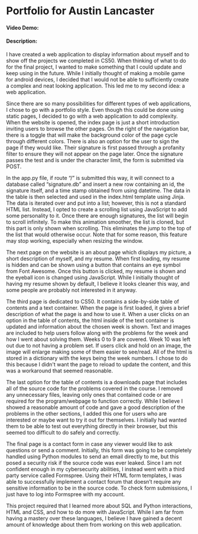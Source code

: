 # Portfolio for Austin Lancaster
#### Video Demo:  <URL HERE>
#### Description:
I have created a web application to display information about myself and to show off the projects we completed in CS50.  When thinking of what to do for the final project, I wanted to make something that I could update and keep using in the future.  While I initially thought of making a mobile game for android devices, I decided that I would not be able to sufficiently create a complex and neat looking application.  This led me to my second idea: a web application.

Since there are so many possibilities for different types of web applications, I chose to go with a portfolio style.  Even though this could be done using static pages, I decided to go with a web application to add complexity.  When the website is opened, the index page is just a short introduction inviting users to browse the other pages.  On the right of the navigation bar, there is a toggle that will make the background color of the page cycle through different colors.  There is also an option for the user to sign the page if they would like.  Their signature is first passed through a profanity filter to ensure they will not appear on the page later.  Once the signature passes the test and is under the character limit, the form is submitted via POST.

In the app.py file, if route “/” is submitted this way, it will connect to a database called “signature.db” and insert a new row containing an id, the signature itself, and a time stamp obtained from using datetime.  The data in the table is then selected and used in the index.html template using Jinja.  The data is iterated over and put into a list; however, this is not a standard HTML list.  Instead, I opted to create a scrolling list using JavaScript to add some personality to it.  Once there are enough signatures, the list will begin to scroll infinitely.  To make this animation smoother, the list is cloned, but this part is only shown when scrolling.  This eliminates the jump to the top of the list that would otherwise occur.  Note that for some reason, this feature may stop working, especially when resizing the window.

The next page on the website is an about page which displays my picture, a short description of myself, and my resume.  When first loading, my resume is hidden and can be shown using a button that contains an eye symbol from Font Awesome.  Once this button is clicked, my resume is shown and the eyeball icon is changed using JavaScript.  While I initially thought of having my resume shown by default, I believe it looks cleaner this way, and some people are probably not interested in it anyway.

The third page is dedicated to CS50.  It contains a side-by-side table of contents and a text container.  When the page is first loaded, it gives a brief description of what the page is and how to use it.  When a user clicks on an option in the table of contents, the html inside of the text container is updated and information about the chosen week is shown.  Text and images are included to help users follow along with the problems for the week and how I went about solving them.  Weeks 0 to 9 are covered.  Week 10 was left out due to not having a problem set.  If users click and hold on an image, the image will enlarge making some of them easier to see/read.  All of the html is stored in a dictionary with the keys being the week numbers.  I chose to do this because I didn't want the page to reload to update the content, and this was a workaround that seemed reasonable.

The last option for the table of contents is a downloads page that includes all of the source code for the problems covered in the course.  I removed any unnecessary files, leaving only ones that contained code or are required for the program/webpage to function correctly.  While I believe I showed a reasonable amount of code and gave a good description of the problems in the other sections, I added this one for users who are interested or maybe want to try it out for themselves.  I initially had wanted them to be able to test out everything directly in their browser, but this seemed too difficult to do safely and correctly.

The final page is a contact form in case any viewer would like to ask questions or send a comment.  Initially, this form was going to be completely handled using Python modules to send an email directly to me, but this posed a security risk if the source code was ever leaked.  Since I am not confident enough in my cybersecurity abilities, I instead went with a third party service called Formspree.  Using their HTML form templates, I was able to successfully implement a contact forum that doesn’t require any sensitive information to be in the source code.  To check form submissions, I just have to log into Formspree with my account.

This project required that I learned more about SQL and Python interactions, HTML and CSS, and how to do more with JavaScript.  While I am far from having a mastery over these languages, I believe I have gained a decent amount of knowledge about them from working on this web application.
